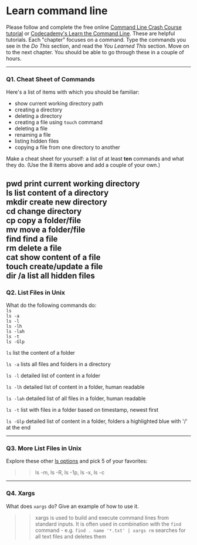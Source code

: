 # Learn command line

Please follow and complete the free online [Command Line Crash Course
tutorial](https://web.archive.org/web/20160708171659/http://cli.learncodethehardway.org/book/) or [Codecademy's Learn the Command Line](https://www.codecademy.com/learn/learn-the-command-line). These are helpful tutorials. Each "chapter" focuses on a command. Type the commands you see in the _Do This_ section, and read the _You Learned This_ section. Move on to the next chapter. You should be able to go through these in a couple of hours.

---

### Q1.  Cheat Sheet of Commands  

Here's a list of items with which you should be familiar:  
* show current working directory path
* creating a directory
* deleting a directory
* creating a file using `touch` command
* deleting a file
* renaming a file
* listing hidden files
* copying a file from one directory to another

Make a cheat sheet for yourself: a list of at least **ten** commands and what they do.  (Use the 8 items above and add a couple of your own.)  

**pwd** print current working directory  
**ls** list content of a directory  
**mkdir** create new directory  
**cd** change directory  
**cp** copy a folder/file  
**mv** move a folder/file  
**find** find a file  
**rm** delete a file  
**cat** show content of a file  
**touch** create/update a file  
**dir /a** list all hidden files
---

### Q2.  List Files in Unix   

What do the following commands do:  
`ls`  
`ls -a`  
`ls -l`  
`ls -lh`  
`ls -lah`  
`ls -t`  
`ls -Glp`  


`ls` list the content of a folder

`ls -a` lists all files and folders in a directory

`ls -l` detailed list of content in a folder

`ls -lh` detailed list of content in a folder, human readable

`ls -lah` detailed list of all files in a folder, human readable

`ls -t` list with files in a folder based on timestamp, newest first

`ls -Glp` detailed list of content in a folder, folders a highlighted blue with '/' at the end

---

### Q3.  More List Files in Unix  

Explore these other [ls options](http://www.techonthenet.com/unix/basic/ls.php) and pick 5 of your favorites:

> > ls -m, ls -R, ls -1p, ls -x, ls -c

---

### Q4.  Xargs   

What does `xargs` do? Give an example of how to use it.

>> xargs is used to build and execute command lines from standard inputs. It is often used in combination with the `find` command - e.g. `find . name '*.txt' | xargs rm` searches for all text files and deletes them
 

